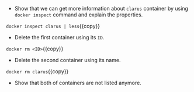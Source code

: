 - Show that we can get more information about `clarus` container by using `docker inspect` command and explain the properties.

`docker inspect clarus | less`{{copy}}

- Delete the first container using its `ID`.

`docker rm <ID>`{{copy}}

- Delete the second container using its name.

`docker rm clarus`{{copy}}

- Show that both of containers are not listed anymore.